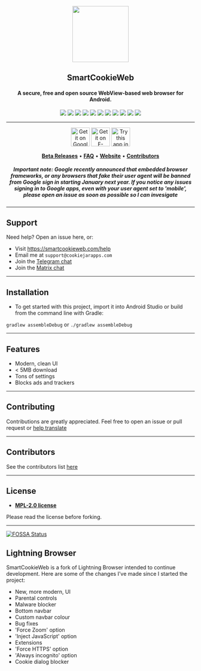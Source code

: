 <p align="center"><a href="http://smartcookieweb.com"><img src="https://lh3.googleusercontent.com/rmW1K8WcB7q136n0Kaol0R3bPsC-b-6TUvbbYq59oyWR23L7uXPYJk5ObHBMpWunkkM=s180-rw" width="150"></a></p>
<h2 align="center"><b>SmartCookieWeb</b></h2>
<h4 align="center">A secure, free and open source WebView-based web browser for Android.</h4>

<p align="center"> 
<a href="https://github.com/CookieJarApps/SmartCookieWeb/releases" alt="GitHub Release (latest by date)"><img src="https://img.shields.io/github/v/release/CookieJarApps/SmartCookieWeb.svg" ></a> 
<a href="https://github.com/CookieJarApps/SmartCookieWeb/actions" alt="Android CI"><img src="https://github.com/CookieJarApps/SmartCookieWeb/workflows/Android%20CI/badge.svg?event=push"></a> 
<a href="https://img.shields.io/github/license/cookiejarapps/smartcookieweb" alt="Travis (.org)"><img src="https://img.shields.io/travis/cookiejarapps/smartcookieweb"></a> 
<a href="https://www.mozilla.org/en-US/MPL/2.0/" alt="MPL-2.0 License"><img src="https://img.shields.io/github/license/cookiejarapps/smartcookieweb"></a> 
<a href="https://app.fossa.com/projects/git%2Bgithub.com%2FCookieJarApps%2FSmartCookieWeb?ref=badge_shield" alt="FOSSA Status"><img src="https://app.fossa.com/api/projects/git%2Bgithub.com%2FCookieJarApps%2FSmartCookieWeb.svg?type=shield"></a> 
<a href="https://github.com/CookieJarApps/SmartCookieWeb/stargazers" alt="GitHub Stars"><img src="https://img.shields.io/github/stars/cookiejarapps/smartcookieweb?style=social"></a> 
<a href="https://github.com/CookieJarApps/SmartCookieWeb/issues" alt="GitHub Issues"><img src="https://img.shields.io/github/issues-raw/cookiejarapps/smartcookieweb"></a> 
<a href="https://crowdin.com/project/smartcookieweb" alt="Crowdin"><img src="https://badges.crowdin.net/smartcookieweb/localized.svg"></a> 
<a href="https://liberapay.com/CookieJarApps" alt="Liberapay Patrons"><img src="https://img.shields.io/liberapay/patrons/CookieJarApps"></a> 
<a href="https://t.me/scwgroup" alt="SmartCookieWeb Telegram"><img src="https://img.shields.io/badge/Chat%20on-Telegram-brightgreen.svg"></a> 
<a href="https://matrix.to/#/#smartcookieweb:matrix.org" alt="SmartCookieWeb Matrix"><img src="https://img.shields.io/badge/Chat%20on-Matrix-brightgreen.svg"></a> 
</p> 
<hr>
<p align="center">
 <a href='https://play.google.com/store/apps/details?id=com.cookiegames.smartcookie&pcampaignid=pcampaignidMKT-Other-global-all-co-prtnr-py-PartBadge-Mar2515-1'><img alt='Get it on Google Play' src='https://play.google.com/intl/en_gb/badges/static/images/badges/en_badge_web_generic.png' height="50"/></a> 
 <a href='https://f-droid.org/en/packages/com.cookiegames.smartcookie/'><img alt='Get it on F-Droid' src='https://gitlab.com/fdroid/artwork/-/raw/master/badge/get-it-on-en.png' height="50"/></a>
 <a href='https://cookiejarapps.com/device/'><img alt='Try this app in your browser' src='https://storeimg.com/uploads/6009aab9069a2.png' height="50"/></a>
<p align="center"><a href="https://github.com/CookieJarApps/SmartCookieWeb-beta"><b>Beta Releases</b></a> &bull; <a href="https://help.cookiejarapps.com"><b>FAQ</b></a> &bull; <a href="https://smartcookieweb.com"><b>Website</b></a> &bull; <a href="https://smartcookieweb.com/contributors.php"><b>Contributors</b></a></p>
<h5 align="center">Important note: Google recently announced that embedded browser frameworks, or any browsers that fake their user agent will be banned from Google sign in starting January next year. If you notice any issues signing in to Google apps, even with your user agent set to 'mobile', please open an issue as soon as possible so I can invesigate</h5>

---

## Support

Need help? Open an issue here, or:

- Visit https://smartcookieweb.com/help
- Email me at `support@cookiejarapps.com`
- Join the [Telegram chat](https://t.me/scwgroup)
- Join the [Matrix chat](https://matrix.to/#/#smartcookieweb:matrix.org)

---

## Installation

- To get started with this project, import it into Android Studio or build from the command line with Gradle:
 
 `gradlew assembleDebug` or `./gradlew assembleDebug`

---

## Features

- Modern, clean UI
- < 5MB download
- Tons of settings
- Blocks ads and trackers

---

## Contributing

Contributions are greatly appreciated. Feel free to open an issue or pull request or [help translate](translate.cookiejarapps.com)

---

## Contributors

See the contributors list [here](https://smartcookieweb.com/contributors.php)

---

## License

- **[MPL-2.0 license](https://www.mozilla.org/en-US/MPL/2.0/)**

Please read the license before forking.

---


[![FOSSA Status](https://app.fossa.com/api/projects/git%2Bgithub.com%2FCookieJarApps%2FSmartCookieWeb.svg?type=large)](https://app.fossa.com/projects/git%2Bgithub.com%2FCookieJarApps%2FSmartCookieWeb?ref=badge_large)

## Lightning Browser

SmartCookieWeb is a fork of Lightning Browser intended to continue development. Here are some of the changes I've made since I started the project:

- New, more modern, UI
- Parental controls
- Malware blocker
- Bottom navbar
- Custom navbar colour
- Bug fixes
- 'Force Zoom' option
- 'Inject JavaScript' option
- Extensions
- 'Force HTTPS' option
- 'Always incognito' option
- Cookie dialog blocker
